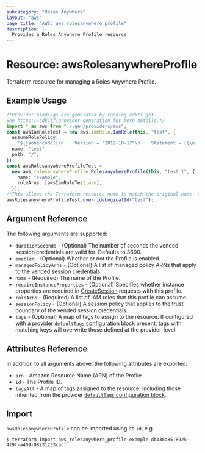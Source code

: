 ```yaml
---
subcategory: "Roles Anywhere"
layout: "aws"
page_title: "AWS: aws_rolesanywhere_profile"
description: |-
  Provides a Roles Anywhere Profile resource
---
```


# Resource: awsRolesanywhereProfile

Terraform resource for managing a Roles Anywhere Profile.

## Example Usage

```typescript
/*Provider bindings are generated by running cdktf get.
See https://cdk.tf/provider-generation for more details.*/
import * as aws from "./.gen/providers/aws";
const awsIamRoleTest = new aws.iamRole.IamRole(this, "test", {
  assumeRolePolicy:
    '${jsonencode({\n    Version = "2012-10-17"\n    Statement = [{\n      Action = [\n        "sts:AssumeRole",\n        "sts:TagSession",\n        "sts:SetSourceIdentity"\n      ]\n      Principal = {\n        Service = "rolesanywhere.amazonaws.com",\n      }\n      Effect = "Allow"\n      Sid    = ""\n    }]\n  })}',
  name: "test",
  path: "/",
});
const awsRolesanywhereProfileTest =
  new aws.rolesanywhereProfile.RolesanywhereProfile(this, "test_1", {
    name: "example",
    roleArns: [awsIamRoleTest.arn],
  });
/*This allows the Terraform resource name to match the original name. You can remove the call if you don't need them to match.*/
awsRolesanywhereProfileTest.overrideLogicalId("test");

```

## Argument Reference

The following arguments are supported:

* `durationSeconds` - (Optional) The number of seconds the vended session credentials are valid for. Defaults to 3600.
* `enabled` - (Optional) Whether or not the Profile is enabled.
* `managedPolicyArns` - (Optional) A list of managed policy ARNs that apply to the vended session credentials.
* `name` - (Required) The name of the Profile.
* `requireInstanceProperties` - (Optional) Specifies whether instance properties are required in [CreateSession](https://docs.aws.amazon.com/rolesanywhere/latest/APIReference/API_CreateSession.html) requests with this profile.
* `roleArns` - (Required) A list of IAM roles that this profile can assume
* `sessionPolicy` - (Optional) A session policy that applies to the trust boundary of the vended session credentials.
* `tags` - (Optional) A map of tags to assign to the resource. If configured with a provider [`defaultTags` configuration block](https://registry.terraform.io/providers/hashicorp/aws/latest/docs#default_tags-configuration-block) present, tags with matching keys will overwrite those defined at the provider-level.

## Attributes Reference

In addition to all arguments above, the following attributes are exported:

* `arn` - Amazon Resource Name (ARN) of the Profile
* `id` - The Profile ID.
* `tagsAll` - A map of tags assigned to the resource, including those inherited from the provider [`defaultTags` configuration block](https://registry.terraform.io/providers/hashicorp/aws/latest/docs#default_tags-configuration-block).

## Import

`awsRolesanywhereProfile` can be imported using its `id`, e.g.

```console
$ terraform import aws_rolesanywhere_profile.example db138a85-8925-4f9f-a409-08231233cacf
```
